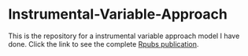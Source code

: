 # Instrumental-Variable-Approach

This is the repository for a instrumental variable approach model I have done. Click the link to see the complete [Rpubs publication](https://rpubs.com/yl3413/210209).
